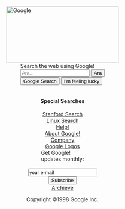 <!DOCTYPE html>
<html>
<head>
<style>
body {
  display: flex;
  flex-direction: column;
  align-items: center;
  margin: 0;
  padding: 0;
}

#header {
  margin-top: 50px;
}

#logo {
  width: 300px;
  height: 150px;
}

#content {
  margin-top: 50px;
  text-align: center;
}

form {
  margin-top: 20px;
}

#search-box {
  padding: 10px;
}

#search-button {
  margin-top: 10px;
  padding: 10px;
}

h4 {
  margin-top: 50px;
}

a {
  margin-top: 10px;
  display: block;
}
</style>
</head>
<body>
    <!-- google resmi -->
<div id="header">
    <img src="goggle.png" width="300" height="150" alt="Google" id="logo">
</div>
<!-- arama çubuğu ve ara butonu -->
<div id="content">
    <label for="search">Search the web using Google!</label>
    <form action="https://www.google.com/search" method="get">
    <input type="text" name="q" id="search-box" placeholder="Ara...">
    <input type="submit" value="Ara" id="search-button">
    <br>
    <!-- google search ve ım feeling lucky butonu -->
    <button type="submit">Google Search</button>
    <button type="submit">I'm feeling lucky</button>
    </form>
</div>
<!-- arama çubuğunun altı -->
<h4> Special Searches</h4>
<a href="https://web.archive.org/web/19990224014327/http://www.google.com/stanford" id="Stnd">
    Stanford Search
</a>
<a href="https://web.archive.org/web/19990221231654/http://www.google.com/linux">
    Linux Search
</a>
<a href="https://web.archive.org/web/19990221212930if_/http://www.google.com/help.html">
    Help!
</a>
<a href="https://web.archive.org/web/19990427105230if_/http://www.google.com/about.html">
    About Google!
</a>
<a href="https://web.archive.org/web/19990221202430if_/http://www.google.com/company.html">
    Company
</a>
<a href="https://web.archive.org/web/19990224043535if_/http://www.google.com/stickers.html">
    Google Logos
    <br>
</a>
<label for="email">Get Google! <br> updates monthly:</label>
<br>
<input type="email" name="email" value="your e-mail">
<button type="submit">Subscribe</button>
    <a href="">Archieve</a>
<p>Copyright ©1998 Google Inc.</p>
</body>
</html>
